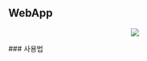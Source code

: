 ## WebApp
<p align="center">
<img src=https://user-images.githubusercontent.com/39665697/85203854-5351a480-b34b-11ea-8bf5-9519ea8beb52.jpg> 
</p>
### 사용법

```

```
